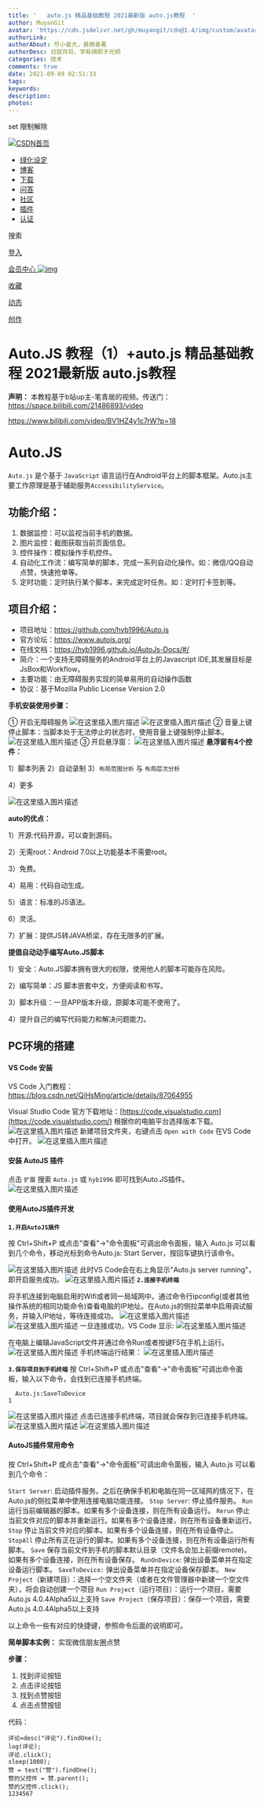 ```yaml
---
title: '   auto.js 精品基础教程 2021最新版 auto.js教程  '
author: MuyanGit
avatar: 'https://cdn.jsdelivr.net/gh/muyangit/cdn@1.4/img/custom/avatar.jpg'
authorLink: 
authorAbout: 尽小者大，甚微者著
authorDesc: 日就月将，学有缉熙于光明
categories: 技术
comments: true
date: 2021-09-09 02:51:33
tags:
keywords:
description:
photos:
---
```


set 限制解除 

[![CSDN首页](https://cdn.jsdelivr.net/gh/MuyanGit/pic_url@master/img/202109090252992.png)](https://www.csdn.net/)

- [ 绿化设定](javascript:void(0))
- [博客](https://blog.csdn.net/)
- [下载](https://download.csdn.net/)
- [问答](https://ask.csdn.net/)
- [社区](https://www.csdn.net/c/)
- [插件](https://so.csdn.net/marketing/download.html?invitationCode=U23CJF4&from=0802toobar)
- [认证](https://ac.csdn.net/?short_code=13271b93)

 搜索

[登入](https://passport.csdn.net/account/login)

[会员中心 ![img](https://img-home.csdnimg.cn/images/20210831040447.png)](https://mall.csdn.net/vip)

[收藏](https://i.csdn.net/#/user-center/collection-list?type=1)

[动态](https://blink.csdn.net/)

[创作](https://mp.csdn.net/)

# Auto.JS 教程（1）+auto.js 精品基础教程 2021最新版 auto.js教程

**声明：** 本教程基于b站up主-笔青居的视频。传送门：https://space.bilibili.com/21486893/video

https://www.bilibili.com/video/BV1HZ4y1c7rW?p=18

# Auto.JS

`Auto.js` 是个基于 `JavaScript` 语言运行在Android平台上的脚本框架。Auto.js主要工作原理是基于辅助服务`AccessibilityService`。

## 功能介绍：

1. 数据监控：可以监视当前手机的数据。
2. 图片监控：截图获取当前页面信息。
3. 控件操作：模拟操作手机控件。
4. 自动化工作流：编写简单的脚本，完成一系列自动化操作。如：微信/QQ自动点赞，快速抢单等。
5. 定时功能：定时执行某个脚本，来完成定时任务。如：定时打卡签到等。

## 项目介绍：

- 项目地址：https://github.com/hyb1996/Auto.js
- 官方论坛：https://www.autojs.org/
- 在线文档：https://hyb1996.github.io/AutoJs-Docs/#/
- 简介：一个支持无障碍服务的Android平台上的Javascript IDE,其发展目标是JsBox和Workflow。
- 主要功能：由无障碍服务实现的简单易用的自动操作函数
- 协议：基于Mozilla Public License Version 2.0

**手机安装使用步骤：**

① 开启无障碍服务
![在这里插入图片描述](https://cdn.jsdelivr.net/gh/MuyanGit/pic_url@master/img/202109090252282.png)
![在这里插入图片描述](https://cdn.jsdelivr.net/gh/MuyanGit/pic_url@master/img/202109090252492.png)
② 音量上键停止脚本：当脚本处于无法停止的状态时，使用音量上键强制停止脚本。
![在这里插入图片描述](https://img-blog.csdnimg.cn/20190212152035620.png?x-oss-process=image/watermark,type_ZmFuZ3poZW5naGVpdGk,shadow_10,text_aHR0cHM6Ly9ibG9nLmNzZG4ubmV0L1FpSHNNaW5n,size_16,color_FFFFFF,t_70)
③ 开启悬浮窗：
![在这里插入图片描述](https://img-blog.csdnimg.cn/20190212152445833.png?x-oss-process=image/watermark,type_ZmFuZ3poZW5naGVpdGk,shadow_10,text_aHR0cHM6Ly9ibG9nLmNzZG4ubmV0L1FpSHNNaW5n,size_16,color_FFFFFF,t_70)
**悬浮窗有4个控件：**

1）脚本列表
2）自动录制
3）`布局范围分析` 与 `布局层次分析`

4）更多

![在这里插入图片描述](https://img-blog.csdnimg.cn/20190212152915187.png?x-oss-process=image/watermark,type_ZmFuZ3poZW5naGVpdGk,shadow_10,text_aHR0cHM6Ly9ibG9nLmNzZG4ubmV0L1FpSHNNaW5n,size_16,color_FFFFFF,t_70)

**auto的优点：**

1）开源:代码开源，可以查到源码。

2）无需root：Android 7.0以上功能基本不需要root。

3）免费。

4）易用：代码自动生成。

5）语言：标准的JS语法。

6）灵活。

7）扩展：提供JS转JAVA桥梁，存在无限多的扩展。

**提倡自动动手编写Auto.JS脚本**

1）安全：Auto.JS脚本拥有很大的权限，使用他人的脚本可能存在风险。

2）编写简单：JS 脚本嵌套中文，方便阅读和书写。

3）脚本升级：一旦APP版本升级，原脚本可能不使用了。

4）提升自己的编写代码能力和解决问题能力。

## PC环境的搭建

#### VS Code 安装

VS Code 入门教程：https://blog.csdn.net/QiHsMing/article/details/87064955

Visual Studio Code 官方下载地址：[https://code.visualstudio.com](https://code.visualstudio.com/) 根据你的电脑平台选择版本下载。
![在这里插入图片描述](https://img-blog.csdnimg.cn/20190212100951299.png?x-oss-process=image/watermark,type_ZmFuZ3poZW5naGVpdGk,shadow_10,text_aHR0cHM6Ly9ibG9nLmNzZG4ubmV0L1FpSHNNaW5n,size_16,color_FFFFFF,t_70)
新建项目文件夹，右键点击 `Open with Code` 在VS Code 中打开。
![在这里插入图片描述](https://img-blog.csdnimg.cn/20190212101417620.png?x-oss-process=image/watermark,type_ZmFuZ3poZW5naGVpdGk,shadow_10,text_aHR0cHM6Ly9ibG9nLmNzZG4ubmV0L1FpSHNNaW5n,size_16,color_FFFFFF,t_70)

#### 安装 AutoJS 插件

点击 `扩展` 搜索 `Auto.js` 或 `hyb1996` 即可找到Auto.JS插件。
![在这里插入图片描述](https://img-blog.csdnimg.cn/20190212102009209.png?x-oss-process=image/watermark,type_ZmFuZ3poZW5naGVpdGk,shadow_10,text_aHR0cHM6Ly9ibG9nLmNzZG4ubmV0L1FpSHNNaW5n,size_16,color_FFFFFF,t_70)

#### 使用AutoJS插件开发

**`1.开启AutoJS插件`**

按 Ctrl+Shift+P 或点击"查看"->"命令面板"可调出命令面板，输入 Auto.js 可以看到几个命令，移动光标到命令Auto.js: Start Server，按回车键执行该命令。

![在这里插入图片描述](https://cdn.jsdelivr.net/gh/MuyanGit/pic_url@master/img/202109090252899.png)
此时VS Code会在右上角显示"Auto.js server running"，即开启服务成功。
![在这里插入图片描述](https://img-blog.csdnimg.cn/20190212123034551.png)
**`2.连接手机终端`**

将手机连接到电脑启用的Wifi或者同一局域网中。通过命令行ipconfig(或者其他操作系统的相同功能命令)查看电脑的IP地址。在Auto.js的侧拉菜单中启用调试服务，并输入IP地址，等待连接成功。
![在这里插入图片描述](https://img-blog.csdnimg.cn/20190212153240291.png?x-oss-process=image/watermark,type_ZmFuZ3poZW5naGVpdGk,shadow_10,text_aHR0cHM6Ly9ibG9nLmNzZG4ubmV0L1FpSHNNaW5n,size_16,color_FFFFFF,t_70)
![在这里插入图片描述](https://cdn.jsdelivr.net/gh/MuyanGit/pic_url@master/img/202109090252192.png)
一旦连接成功，VS Code 显示:
![在这里插入图片描述](https://cdn.jsdelivr.net/gh/MuyanGit/pic_url@master/img/202109090252586.png)

在电脑上编辑JavaScript文件并通过命令Run或者按键F5在手机上运行。
![在这里插入图片描述](https://img-blog.csdnimg.cn/20190212153659730.png?x-oss-process=image/watermark,type_ZmFuZ3poZW5naGVpdGk,shadow_10,text_aHR0cHM6Ly9ibG9nLmNzZG4ubmV0L1FpSHNNaW5n,size_16,color_FFFFFF,t_70)
手机终端运行结果：
![在这里插入图片描述](https://cdn.jsdelivr.net/gh/MuyanGit/pic_url@master/img/202109090252817.png)

**`3.保存项目到手机终端`**
按 Ctrl+Shift+P 或点击"查看"->"命令面板"可调出命令面板，输入以下命令，会找到已连接手机终端。

```
  Auto.js:SaveToDevice
1
```

![在这里插入图片描述](https://img-blog.csdnimg.cn/20190212154206965.png)
点击已连接手机终端，项目就会保存到已连接手机终端。
![在这里插入图片描述](https://img-blog.csdnimg.cn/20190212154512743.png)
![在这里插入图片描述](https://img-blog.csdnimg.cn/20190212154531485.png)

#### AutoJS插件常用命令

按 Ctrl+Shift+P 或点击"查看"->"命令面板"可调出命令面板，输入 Auto.js 可以看到几个命令：

`Start Server`: 启动插件服务。之后在确保手机和电脑在同一区域网的情况下，在Auto.js的侧拉菜单中使用连接电脑功能连接。
`Stop Server`: 停止插件服务。
`Run` 运行当前编辑器的脚本。如果有多个设备连接，则在所有设备运行。
`Rerun` 停止当前文件对应的脚本并重新运行。如果有多个设备连接，则在所有设备重新运行。
`Stop` 停止当前文件对应的脚本。如果有多个设备连接，则在所有设备停止。
`StopAll` 停止所有正在运行的脚本。如果有多个设备连接，则在所有设备运行所有脚本。
`Save` 保存当前文件到手机的脚本默认目录（文件名会加上前缀remote)。如果有多个设备连接，则在所有设备保存。
`RunOnDevice`: 弹出设备菜单并在指定设备运行脚本。
`SaveToDevice:` 弹出设备菜单并在指定设备保存脚本。
`New Project`（新建项目）：选择一个空文件夹（或者在文件管理器中新建一个空文件夹），将会自动创建一个项目
`Run Project`（运行项目）：运行一个项目，需要Auto.js 4.0.4Alpha5以上支持
`Save Project`（保存项目）：保存一个项目，需要Auto.js 4.0.4Alpha5以上支持

以上命令一些有对应的快捷键，参照命令后面的说明即可。

**简单脚本实例：** 实现微信朋友圈点赞

**步骤：**

1. 找到评论按钮
2. 点击评论按钮
3. 找到点赞按钮
4. 点击点赞按钮

代码：

```
评论=desc("评论").findOne();
log(评论);
评论.click();
sleep(1000);
赞 = text("赞").findOne();
赞的父控件 = 赞.parent();
赞的父控件.click();	
1234567
```



 
